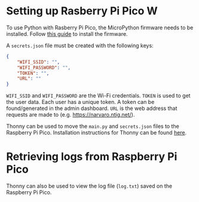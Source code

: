 # Setting up Rasberry Pi Pico W

To use Python with Rasberry Pi Pico, the MicroPython firmware needs to be installed. Follow [this guide](https://www.raspberrypi.com/documentation/microcontrollers/micropython.html#drag-and-drop-micropython) to install the firmware.

A `secrets.json` file must be created with the following keys:
```json
{
    "WIFI_SSID": "",
    "WIFI_PASSWORD": "",
    "TOKEN": "",
    "URL": ""
}
```
`WIFI_SSID` and `WIFI_PASSWORD` are the Wi-Fi credentials. `TOKEN` is used to get the user data. Each user has a unique token. A token can be found/generated in the admin dashboard. `URL` is the web address that requests are made to (e.g. https://narvaro.ntig.net/).

Thonny can be used to move the `main.py` and `secrets.json` files to the Raspberry Pi Pico. Installation instructions for Thonny can be found [here](https://projects.raspberrypi.org/en/projects/getting-started-with-the-pico/2).

# Retrieving logs from Raspberry Pi Pico

Thonny can also be used to view the log file (`log.txt`) saved on the Raspberry Pi Pico.
